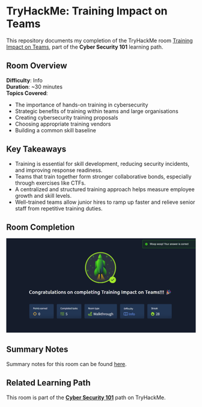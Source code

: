 # TryHackMe: Training Impact on Teams

This repository documents my completion of the TryHackMe room [Training Impact on Teams](https://tryhackme.com/room/trainingimpactonteams), part of the **Cyber Security 101** learning path.

## Room Overview

**Difficulty**: Info  
**Duration**: ~30 minutes  
**Topics Covered**:
- The importance of hands-on training in cybersecurity
- Strategic benefits of training within teams and large organisations
- Creating cybersecurity training proposals
- Choosing appropriate training vendors
- Building a common skill baseline

## Key Takeaways

- Training is essential for skill development, reducing security incidents, and improving response readiness.
- Teams that train together form stronger collaborative bonds, especially through exercises like CTFs.
- A centralized and structured training approach helps measure employee growth and skill levels.
- Well-trained teams allow junior hires to ramp up faster and relieve senior staff from repetitive training duties.

## Room Completion

![Completion Badge](https://github.com/MayankQuery/tryhackme-writeups/blob/main/training-impacts-on-teams/images/training-impacts-on-teams-completion.png)

## Summary Notes

Summary notes for this room can be found [here](summary_notes.md).

## Related Learning Path

This room is part of the **[Cyber Security 101](https://tryhackme.com/path/outline/cybersecurity101)** path on TryHackMe.
